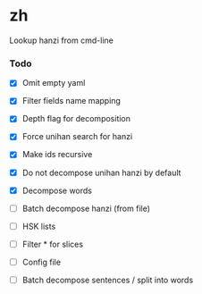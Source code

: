 # zh
Lookup hanzi from cmd-line

### Todo

- [x] Omit empty yaml
- [x] Filter fields name mapping
- [x] Depth flag for decomposition
- [x] Force unihan search for hanzi
- [x] Make ids recursive
- [x] Do not decompose unihan hanzi by default
- [x] Decompose words
- [ ] Batch decompose hanzi (from file)
- [ ] HSK lists
- [ ] Filter * for slices
- [ ] Config file
- [ ] Batch decompose sentences / split into words

